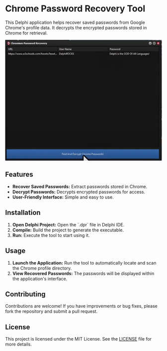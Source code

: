 <h1>Chrome Password Recovery Tool</h1>

<p>This Delphi application helps recover saved passwords from Google Chrome's profile data. It decrypts the encrypted passwords stored in Chrome for retrieval.</p>

<!-- Replace 'Preview.png' with the path to your actual image file -->
<p align="center">
  <img src="Preview.png" alt="Screenshot of the Chrome Password Recovery Tool" style="max-width:100%; height:auto;">
</p>

<h2>Features</h2>
<ul>
  <li><strong>Recover Saved Passwords:</strong> Extract passwords stored in Chrome.</li>
  <li><strong>Decrypt Passwords:</strong> Decrypts encrypted passwords for access.</li>
  <li><strong>User-Friendly Interface:</strong> Simple and easy to use.</li>
</ul>

<h2>Installation</h2>
<ol>
  <li><strong>Open Delphi Project:</strong> Open the `.dpr` file in Delphi IDE.</li>
  <li><strong>Compile:</strong> Build the project to generate the executable.</li>
  <li><strong>Run:</strong> Execute the tool to start using it.</li>
</ol>

<h2>Usage</h2>
<ol>
  <li><strong>Launch the Application:</strong> Run the tool to automatically locate and scan the Chrome profile directory.</li>
  <li><strong>View Recovered Passwords:</strong> The passwords will be displayed within the application's interface.</li>
</ol>

<h2>Contributing</h2>
<p>Contributions are welcome! If you have improvements or bug fixes, please fork the repository and submit a pull request.</p>

<h2>License</h2>
<p>This project is licensed under the MIT License. See the <a href="LICENSE">LICENSE</a> file for more details.</p>
